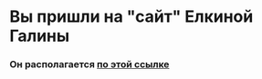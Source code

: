 # Вы пришли на "сайт" Елкиной Галины

### Он располагается [по этой ссылке](https://iamgo100.github.io/shower-spm/)
